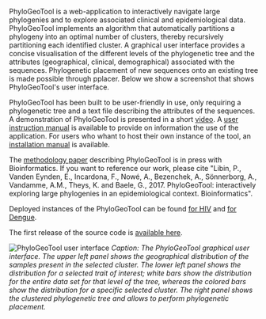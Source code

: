 PhyloGeoTool is a web-application to interactively navigate large phylogenies and to explore associated clinical and epidemiological data. PhyloGeoTool implements an algorithm that automatically partitions a phylogeny into an optimal number of clusters, thereby recursively partitioning each identified cluster. A graphical user interface provides a concise visualisation of the different levels of the phylogenetic tree and the attributes (geographical, clinical, demographical) associated with the sequences. Phylogenetic placement of new sequences onto an existing tree is made possible through pplacer. Below we show a screenshot that shows PhyloGeoTool's user interface.

PhyloGeoTool has been built to be user-friendly in use, only requiring a phylogenetic tree and a text file describing the attributes of the sequences. A demonstration of PhyloGeoTool is presented in a short [video](https://youtu.be/xiYODenyEIQ).  A [user instruction manual](https://github.com/rega-cev/phylogeotool/blob/master/doc/UserManual.pdf) is available to provide on information the use of the application. For users who whant to host their own instance of the tool, an [installation manual](https://github.com/rega-cev/phylogeotool/blob/master/doc/InstallationManual.pdf) is available.  

The [methodology paper](https://academic.oup.com/bioinformatics/article/doi/10.1093/bioinformatics/btx535/4095641/PhyloGeoTool-interactively-exploring-large) describing PhyloGeoTool is in press with Bioinformatics. If you want to reference our work, please cite "Libin, P., Vanden Eynden, E., Incardona, F., Nowé, A., Bezenchek, A., Sönnerborg, A., Vandamme, A.M., Theys, K. and Baele, G., 2017. PhyloGeoTool: interactively exploring large phylogenies in an epidemiological context. Bioinformatics".

Deployed instances of the PhyloGeoTool can be found [for HIV](http://phylogeotool.gbiomed.kuleuven.be/euresist/) and [for Dengue](http://phylogeotool.gbiomed.kuleuven.be/dengue/).

The first release of the source code is [available here](https://github.com/rega-cev/phylogeotool/releases/tag/1.0.0).

![PhyloGeoTool user interface](https://github.com/rega-cev/phylogeotool/blob/master/phylogeotool.png)
*Caption: The PhyloGeoTool graphical user interface.
The upper left panel shows the geographical distribution of the samples present in the selected cluster. The lower left panel shows the distribution for a selected trait of interest; white bars show the distribution for the entire data set for that level of the tree, whereas the colored bars show the distribution for a specific selected cluster. The right panel shows the clustered phylogenetic tree and allows to perform phylogenetic placement.*
